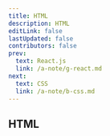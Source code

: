 ```yaml
---
title: HTML
description: HTML
editLink: false
lastUpdated: false
contributors: false
prev:
  text: React.js
  link: /a-note/g-react.md
next:
  text: CSS
  link: /a-note/b-css.md
---
```


## HTML
